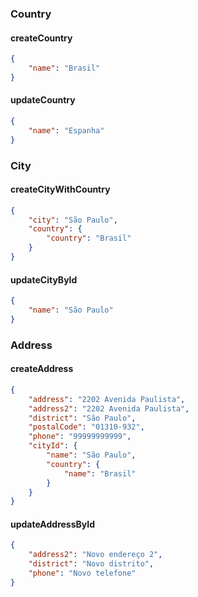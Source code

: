 ### Country

#### createCountry
```json
{
    "name": "Brasil"
}
```

#### updateCountry
```json
{
    "name": "Espanha"
}
```

### City

#### createCityWithCountry
```json
{
    "city": "São Paulo",
    "country": {
        "country": "Brasil"
    }
}
```

#### updateCityById
```json
{
    "name": "São Paulo"
}
```

### Address

#### createAddress
```json
{
    "address": "2202 Avenida Paulista",
    "address2": "2202 Avenida Paulista",
    "district": "São Paulo",
    "postalCode": "01310-932",
    "phone": "99999999999",
    "cityId": {
        "name": "São Paulo",
        "country": {
            "name": "Brasil"
        }
    }
}
```

#### updateAddressById
```json
{
    "address2": "Novo endereço 2",
    "district": "Novo distrito",
    "phone": "Novo telefone"
}
```
